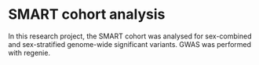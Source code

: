 # SMART cohort analysis

In this research project, the SMART cohort was analysed for sex-combined and sex-stratified genome-wide significant variants. 
GWAS was performed with regenie.
